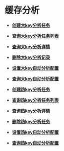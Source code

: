 # 缓存分析<a name="topic_300000007"></a>

 

-   **[创建大key分析任务](创建大key分析任务.md)**  

-   **[查询大key分析任务列表](查询大key分析任务列表.md)**  

-   **[查询大key分析详情](查询大key分析详情.md)**  

-   **[删除大key分析记录](删除大key分析记录.md)**  

-   **[设置大key自动分析配置](设置大key自动分析配置.md)**  

-   **[查询大key自动分析配置](查询大key自动分析配置.md)**  

-   **[创建热key分析任务](创建热key分析任务.md)**  

-   **[查询热key分析任务列表](查询热key分析任务列表.md)**  

-   **[查询热key分析详情](查询热key分析详情.md)**  

-   **[删除热key分析任务](删除热key分析任务.md)**  

-   **[设置热key自动分析配置](设置热key自动分析配置.md)**  

-   **[查询热key自动分析配置](查询热key自动分析配置.md)**  


